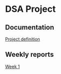 # DSA Project

## Documentation

[Project definition](/documentation/definingdoc.md)


## Weekly reports

[Week 1](/documentation/week1.md)